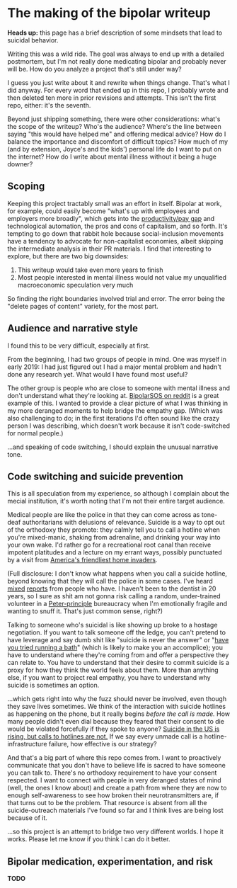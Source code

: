 # The making of the bipolar writeup
**Heads up:** this page has a brief description of some mindsets that lead to suicidal behavior.

Writing this was a wild ride. The goal was always to end up with a detailed postmortem, but I'm not really done medicating bipolar and probably never will be. How do you analyze a project that's still under way?

I guess you just write about it and rewrite when things change. That's what I did anyway. For every word that ended up in this repo, I probably wrote and then deleted ten more in prior revisions and attempts. This isn't the first repo, either: it's the seventh.

Beyond just shipping something, there were other considerations: what's the scope of the writeup? Who's the audience? Where's the line between saying "this would have helped me" and offering medical advice? How do I balance the importance and discomfort of difficult topics? How much of my (and by extension, Joyce's and the kids') personal life do I want to put on the internet? How do I write about mental illness without it being a huge downer?


## Scoping
Keeping this project tractably small was an effort in itself. Bipolar at work, for example, could easily become "what's up with employees and employers more broadly", which gets into the [productivity/pay gap](https://www.epi.org/productivity-pay-gap/) and technological automation, the pros and cons of capitalism, and so forth. It's tempting to go down that rabbit hole because social-inclusion movements have a tendency to advocate for non-capitalist economies, albeit skipping the intermediate analysis in their PR materials. I find that interesting to explore, but there are two big downsides:

1. This writeup would take even more years to finish
2. Most people interested in mental illness would not value my unqualified macroeconomic speculation very much

So finding the right boundaries involved trial and error. The error being the "delete pages of content" variety, for the most part.


## Audience and narrative style
I found this to be very difficult, especially at first.

From the beginning, I had two groups of people in mind. One was myself in early 2019: I had just figured out I had a major mental problem and hadn't done any research yet. What would I have found most useful?

The other group is people who are close to someone with mental illness and don't understand what they're looking at. [BipolarSOS on reddit](https://www.reddit.com/r/BipolarSOs/) is a great example of this. I wanted to provide a clear picture of what I was thinking in my more deranged moments to help bridge the empathy gap. (Which was also challenging to do; in the first iterations I'd often sound like the crazy person I was describing, which doesn't work because it isn't code-switched for normal people.)

...and speaking of code switching, I should explain the unusual narrative tone.


## Code switching and suicide prevention
This is all speculation from my experience, so although I complain about the mecial institution, it's worth noting that I'm not their entire target audience.

Medical people are like the police in that they can come across as tone-deaf authoritarians with delusions of relevance. Suicide is a way to opt out of the orthodoxy they promote: they calmly tell you to call a hotline when you're mixed-manic, shaking from adrenaline, and drinking your way into your own wake. I'd rather go for a recreational root canal than receive impotent platitudes and a lecture on my errant ways, possibly punctuated by a visit from [America's friendliest home invaders](https://en.wikipedia.org/wiki/Law_enforcement_in_the_United_States).

(Full disclosure: I don't know what happens when you call a suicide hotline, beyond knowing that they will call the police in some cases. I've heard [mixed](https://www.quora.com/Why-are-suicide-hotlines-so-terrible?share=1) [reports](https://www.reddit.com/r/unpopularopinion/comments/gq47r4/the_usa_suicide_hotline_is_terrible_and_shouldnt/) from people who have. I haven't been to the dentist in 20 years, so I sure as shit am not gonna risk calling a random, under-trained volunteer in a [Peter-principle](https://en.wikipedia.org/wiki/Peter_principle) bureaucracy when I'm emotionally fragile and wanting to snuff it. That's just common sense, right?)

Talking to someone who's suicidal is like showing up broke to a hostage negotiation. If you want to talk someone off the ledge, you can't pretend to have leverage and say dumb shit like "suicide is never the answer" or "[have you tried running a bath](https://www.quora.com/Why-are-suicide-hotlines-so-useless-They-claim-they-cant-give-advice-and-the-last-one-I-talked-too-dismissed-my-depression-It-just-felt-like-Id-called-up-solely-to-be-patronized-and-laughed-at/answer/Bettie-Stiletto)" (which is likely to make you an accomplice); you have to understand where they're coming from and offer a perspective they can relate to. You have to understand that their desire to commit suicide is a proxy for how they think the world feels about them. More than anything else, if you want to project real empathy, you have to understand why suicide is sometimes an option.

...which gets right into why the fuzz should never be involved, even though they save lives sometimes. We think of the interaction with suicide hotlines as happening on the phone, but it really begins _before the call is made._ How many people didn't even dial because they feared that their consent to die would be violated forcefully if they spoke to anyone? [Suicide in the US is rising, but calls to hotlines are not.](https://whyy.org/segments/more-people-in-crisis-doesnt-mean-more-calls-to-suicide-hotlines-why-the-disconnect/) If we say every unmade call is a hotline-infrastructure failure, how effective is our strategy?

And that's a big part of where this repo comes from. I want to proactively communicate that you don't have to believe life is sacred to have someone you can talk to. There's no orthodoxy requirement to have your consent respected. I want to connect with people in very deranged states of mind (well, the ones I know about) and create a path from where they are now to enough self-awareness to see how broken their neurotransmitters are, if that turns out to be the problem. That resource is absent from all the suicide-outreach materials I've found so far and I think lives are being lost because of it.

...so this project is an attempt to bridge two very different worlds. I hope it works. Please let me know if you think I can do it better.


## Bipolar medication, experimentation, and risk
**TODO**
